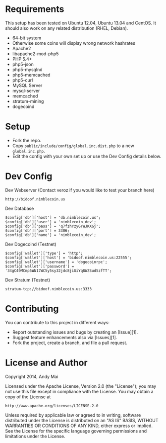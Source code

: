 Requirements
============

This setup has been tested on Ubuntu 12.04, Ubuntu 13.04 and CentOS.
It should also work on any related distribution (RHEL, Debian).

* 64-bit system
 * Otherwise some coins will display wrong network hashrates
* Apache2
 * libapache2-mod-php5
* PHP 5.4+
 * php5-json
 * php5-mysqlnd
 * php5-memcached
 * php5-curl
* MySQL Server
 * mysql-server
* memcached
* stratum-mining
* dogecoind


Setup
============

* Fork the repo.
* Copy `public/include/config/global.inc.dist.php` to a new `global.inc.php`.
* Edit the config with your own set up or use the Dev Config details below.


Dev Config
=============

Dev Webserver (Contact veroz if you would like to test your branch here)

    http://bidoof.nimblecoin.us

Dev Database

    $config['db']['host'] = 'db.nimblecoin.us';
    $config['db']['user'] = 'nimblecoin_dev';
    $config['db']['pass'] = 'q7fzhYzyGYWJKXGj';
    $config['db']['port'] = 3306;
    $config['db']['name'] = 'nimblecoin_dev';

Dev Dogecoind (Testnet)

    $config['wallet']['type'] = 'http';
    $config['wallet']['host'] = 'bidoof.nimblecoin.us:22555';
    $config['wallet']['username'] = 'dogecoinrpc';
    $config['wallet']['password'] = '34gC49MCmp5WN17WC5y5sy32jdc8jiGiYq8WZSud5zfTT';

Dev Stratum (Testnet)

    stratum-tcp://bidoof.nimblecoin.us:3333


Contributing
============

You can contribute to this project in different ways:

* Report outstanding issues and bugs by creating an [Issue][1].
* Suggest feature enhancements also via [Issues][1].
* Fork the project, create a branch, and file a pull request.


License and Author
==================

Copyright 2014, Andy Mai

Licensed under the Apache License, Version 2.0 (the "License");
you may not use this file except in compliance with the License.
You may obtain a copy of the License at

    http://www.apache.org/licenses/LICENSE-2.0

Unless required by applicable law or agreed to in writing, software
distributed under the License is distributed on an "AS IS" BASIS,
WITHOUT WARRANTIES OR CONDITIONS OF ANY KIND, either express or implied.
See the License for the specific language governing permissions and
limitations under the License.
